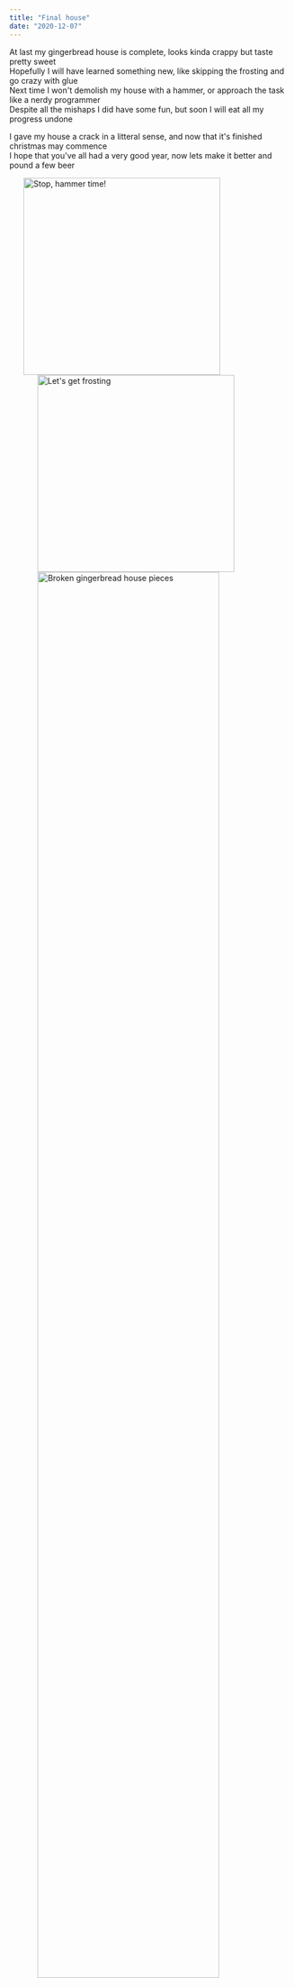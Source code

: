 ```yaml
---
title: "Final house"
date: "2020-12-07"
---
```


At last my gingerbread house is complete, looks kinda crappy but taste pretty sweet</br>
Hopefully I will have learned something new, like skipping the frosting and go crazy with glue</br>
Next time I won't demolish my house with a hammer, or approach the task like a nerdy programmer</br>
Despite all the mishaps I did have some fun, but soon I will eat all my progress undone</br>

I gave my house a crack in a litteral sense, and now that it's finished christmas may commence</br>
I hope that you've all had a very good year, now lets make it better and pound a few beer

<img src="https://herrochfru.enzell.se/wp-content/uploads/2020/12/IMG_0569.jpeg" alt="Stop, hammer time!" width="350px" style="margin-left: 25px;">
<img src="https://herrochfru.enzell.se/wp-content/uploads/2020/12/IMG_0571.jpeg" alt="Let's get frosting" width="350px" style="margin-left: 50px;">

<div>
    <img src="https://herrochfru.enzell.se/wp-content/uploads/2020/12/IMG_0570.jpeg" alt="Broken gingerbread house pieces" style="display:block; margin-left: auto; margin-right: auto; width: 80%;">
</div>